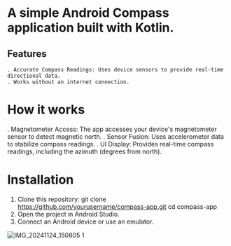  # A simple  Android Compass application built with Kotlin.
   ## Features 
    . Accurate Compass Readings: Uses device sensors to provide real-time directional data.
    . Works without an internet connection.
     
# How it works
 . Magnetometer Access: The app accesses your device's magnetometer sensor to detect magnetic north.
 . Sensor Fusion: Uses accelerometer data to stabilize compass readings.
 . UI Display: Provides real-time compass readings, including the azimuth (degrees from north).
# Installation
 1. Clone this repository:
     git clone https://github.com/yourusername/compass-app.git
     cd compass-app
 2.  Open the project in Android Studio.
 3.  Connect an Android device or use an emulator.



![IMG_20241124_150805 1](https://github.com/user-attachments/assets/5add3fa6-6105-4ab2-81b0-ec2e7e38c98a)



 
